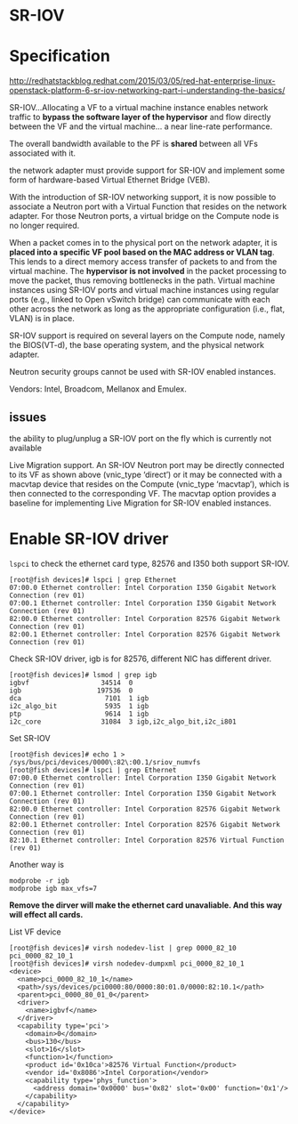 SR-IOV
========================
# Specification
http://redhatstackblog.redhat.com/2015/03/05/red-hat-enterprise-linux-openstack-platform-6-sr-iov-networking-part-i-understanding-the-basics/  

SR-IOV...Allocating a VF to a virtual machine instance enables network traffic to **bypass the software layer of the hypervisor** and flow directly between the VF and the virtual machine... a near line-rate performance.

The overall bandwidth available to the PF is **shared** between all VFs associated with it.

the network adapter must provide support for SR-IOV and implement some form of hardware-based Virtual Ethernet Bridge (VEB). 

With the introduction of SR-IOV networking support, it is now possible to associate a Neutron port with a Virtual Function that resides on the network adapter. For those Neutron ports, a virtual bridge on the Compute node is no longer required.

When a packet comes in to the physical port on the network adapter, it is **placed into a specific VF pool based on the MAC address or VLAN tag**. This lends to a direct memory access transfer of packets to and from the virtual machine. The **hypervisor is not involved** in the packet processing to move the packet, thus removing bottlenecks in the path. Virtual machine instances using SR-IOV ports and virtual machine instances using regular ports (e.g., linked to Open vSwitch bridge) can communicate with each other across the network as long as the appropriate configuration (i.e., flat, VLAN) is in place.

SR-IOV support is required on several layers on the Compute node, namely the BIOS(VT-d), the base operating system, and the physical network adapter.

Neutron security groups cannot be used with SR-IOV enabled instances.

Vendors: Intel, Broadcom, Mellanox and Emulex.

## issues
the ability to plug/unplug a SR-IOV port on the fly which is currently not available

Live Migration support. An SR-IOV Neutron port may be directly connected to its VF as shown above (vnic_type ‘direct’) or it may be connected with a macvtap device that resides on the Compute (vnic_type ‘macvtap’), which is then connected to the corresponding VF. The macvtap option provides a baseline for implementing Live Migration for SR-IOV enabled instances. 

# Enable SR-IOV driver
`lspci` to check the ethernet card type, 82576 and I350 both support SR-IOV.
```
[root@fish devices]# lspci | grep Ethernet
07:00.0 Ethernet controller: Intel Corporation I350 Gigabit Network Connection (rev 01)
07:00.1 Ethernet controller: Intel Corporation I350 Gigabit Network Connection (rev 01)
82:00.0 Ethernet controller: Intel Corporation 82576 Gigabit Network Connection (rev 01)
82:00.1 Ethernet controller: Intel Corporation 82576 Gigabit Network Connection (rev 01)
```

Check SR-IOV driver, igb is for 82576, different NIC has different driver.
```
[root@fish devices]# lsmod | grep igb
igbvf                  34514  0 
igb                   197536  0 
dca                     7101  1 igb
i2c_algo_bit            5935  1 igb
ptp                     9614  1 igb
i2c_core               31084  3 igb,i2c_algo_bit,i2c_i801
```

Set SR-IOV
```
[root@fish devices]# echo 1 > /sys/bus/pci/devices/0000\:82\:00.1/sriov_numvfs 
[root@fish devices]# lspci | grep Ethernet
07:00.0 Ethernet controller: Intel Corporation I350 Gigabit Network Connection (rev 01)
07:00.1 Ethernet controller: Intel Corporation I350 Gigabit Network Connection (rev 01)
82:00.0 Ethernet controller: Intel Corporation 82576 Gigabit Network Connection (rev 01)
82:00.1 Ethernet controller: Intel Corporation 82576 Gigabit Network Connection (rev 01)
82:10.1 Ethernet controller: Intel Corporation 82576 Virtual Function (rev 01)
```

Another way is 
```
modprobe -r igb
modprobe igb max_vfs=7
```
**Remove the dirver will make the ethernet card unavaliable. And this way will effect all cards.**

List VF device
```
[root@fish devices]# virsh nodedev-list | grep 0000_82_10  
pci_0000_82_10_1
[root@fish devices]# virsh nodedev-dumpxml pci_0000_82_10_1
<device>
  <name>pci_0000_82_10_1</name>
  <path>/sys/devices/pci0000:80/0000:80:01.0/0000:82:10.1</path>
  <parent>pci_0000_80_01_0</parent>
  <driver>
    <name>igbvf</name>
  </driver>
  <capability type='pci'>
    <domain>0</domain>
    <bus>130</bus>
    <slot>16</slot>
    <function>1</function>
    <product id='0x10ca'>82576 Virtual Function</product>
    <vendor id='0x8086'>Intel Corporation</vendor>
    <capability type='phys_function'>
      <address domain='0x0000' bus='0x82' slot='0x00' function='0x1'/>
    </capability>
  </capability>
</device>
```


